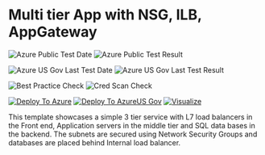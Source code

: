 # Multi tier App with NSG, ILB, AppGateway

![Azure Public Test Date](https://azurequickstartsservice.blob.core.windows.net/badges/301-multi-tier-service-networking/PublicLastTestDate.svg)
![Azure Public Test Result](https://azurequickstartsservice.blob.core.windows.net/badges/301-multi-tier-service-networking/PublicDeployment.svg)

![Azure US Gov Last Test Date](https://azurequickstartsservice.blob.core.windows.net/badges/301-multi-tier-service-networking/FairfaxLastTestDate.svg)
![Azure US Gov Last Test Result](https://azurequickstartsservice.blob.core.windows.net/badges/301-multi-tier-service-networking/FairfaxDeployment.svg)

![Best Practice Check](https://azurequickstartsservice.blob.core.windows.net/badges/301-multi-tier-service-networking/BestPracticeResult.svg)
![Cred Scan Check](https://azurequickstartsservice.blob.core.windows.net/badges/301-multi-tier-service-networking/CredScanResult.svg)

[![Deploy To Azure](https://raw.githubusercontent.com/fathym-it/azure-quickstart-templates/master/1-CONTRIBUTION-GUIDE/images/deploytoazure.svg?sanitize=true)](https://portal.azure.com/#create/Microsoft.Template/uri/https%3A%2F%2Fraw.githubusercontent.com%2Ffathym-it%2Fazure-quickstart-templates%2Fmaster%2F301-multi-tier-service-networking%2Fazuredeploy.json)
[![Deploy To AzureUS Gov](https://raw.githubusercontent.com/fathym-it/azure-quickstart-templates/master/1-CONTRIBUTION-GUIDE/images/deploytoazuregov.svg?sanitize=true)](https://portal.azure.us/#create/Microsoft.Template/uri/https%3A%2F%2Fraw.githubusercontent.com%2Ffathym-it%2Fazure-quickstart-templates%2Fmaster%2F301-multi-tier-service-networking%2Fazuredeploy.json)
[![Visualize](https://raw.githubusercontent.com/fathym-it/azure-quickstart-templates/master/1-CONTRIBUTION-GUIDE/images/visualizebutton.svg?sanitize=true)](http://armviz.io/#/?load=https%3A%2F%2Fraw.githubusercontent.com%2Ffathym-it%2Fazure-quickstart-templates%2Fmaster%2F301-multi-tier-service-networking%2Fazuredeploy.json)

This template showcases a simple 3 tier service with L7 load balancers in the Front end, Application servers in the middle tier and SQL data bases in the backend. The subnets are secured using Network Security Groups and databases are placed behind Internal load balancer.